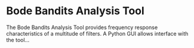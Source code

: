 # Bode Bandits Analysis Tool
The Bode Bandits Analysis Tool provides frequency response characteristics of a multitude of filters.
A Python GUI allows interface with the tool...  
  
